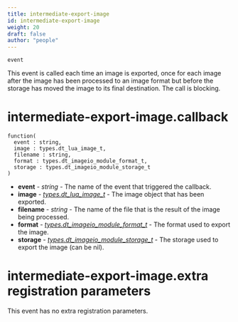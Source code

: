 ```yaml
---
title: intermediate-export-image
id: intermediate-export-image
weight: 20
draft: false
author: "people"
---
```


`event`

This event is called each time an image is exported, once for each image after the image
has been processed to an image format but before the storage has moved the image to
its final destination. The call is blocking.

# intermediate-export-image.callback

```
function(
  event : string,
  image : types.dt_lua_image_t,
  filename : string,
  format : types.dt_imageio_module_format_t,
  storage : types.dt_imageio_module_storage_t
)
```

* **event** - _string_ - The name of the event that triggered the callback.
* **image** - _[types.dt_lua_image_t](../types/dt_lua_image_t)_ - The image object that has been exported.
* **filename** - _string_ - The name of the file that is the result of the image being processed.
* **format** - _[types.dt_imageio_module_format_t](../types/dt_imageio_module_format_t)_ - The format used to export the image.
* **storage** - _[types.dt_imageio_module_storage_t](../types/dt_imageio_module_storage_t)_ - The storage used to export the image \(can be nil\).

# intermediate-export-image.extra registration parameters

This event has no extra registration parameters.

